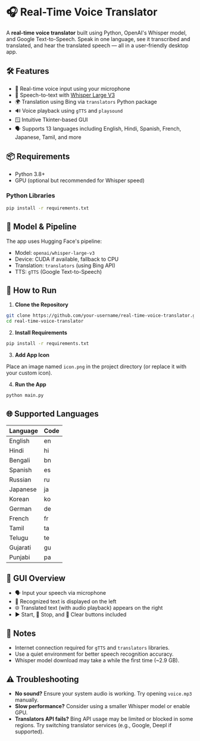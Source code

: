 # 🎧 Real-Time Voice Translator

A **real-time voice translator** built using Python, OpenAI's Whisper model, and Google Text-to-Speech. Speak in one language, see it transcribed and translated, and hear the translated speech — all in a user-friendly desktop app.

## 🛠 Features

- 🎤 Real-time voice input using your microphone
- 🧠 Speech-to-text with [Whisper Large V3](https://huggingface.co/openai/whisper-large-v3)
- 🌍 Translation using Bing via `translators` Python package
- 🔊 Voice playback using `gTTS` and `playsound`
- 🪟 Intuitive Tkinter-based GUI
- 🗣️ Supports 13 languages including English, Hindi, Spanish, French, Japanese, Tamil, and more

## 📦 Requirements

- Python 3.8+
- GPU (optional but recommended for Whisper speed)

### Python Libraries

```bash
pip install -r requirements.txt
```

## 🧩 Model & Pipeline

The app uses Hugging Face's pipeline:
- Model: `openai/whisper-large-v3`
- Device: CUDA if available, fallback to CPU
- Translation: `translators` (using Bing API)
- TTS: `gTTS` (Google Text-to-Speech)

## 🚀 How to Run

1. **Clone the Repository**

```bash
git clone https://github.com/your-username/real-time-voice-translator.git
cd real-time-voice-translator
```

2. **Install Requirements**

```bash
pip install -r requirements.txt
```

3. **Add App Icon**

Place an image named `icon.png` in the project directory (or replace it with your custom icon).

4. **Run the App**

```bash
python main.py
```

## 🌐 Supported Languages

| Language  | Code |
|-----------|------|
| English   | en   |
| Hindi     | hi   |
| Bengali   | bn   |
| Spanish   | es   |
| Russian   | ru   |
| Japanese  | ja   |
| Korean    | ko   |
| German    | de   |
| French    | fr   |
| Tamil     | ta   |
| Telugu    | te   |
| Gujarati  | gu   |
| Punjabi   | pa   |

## 📸 GUI Overview

- 🗣 Input your speech via microphone
- 📜 Recognized text is displayed on the left
- 🌐 Translated text (with audio playback) appears on the right
- ▶ Start, 🛌 Stop, and 🪹 Clear buttons included

## 🧠 Notes

- Internet connection required for `gTTS` and `translators` libraries.
- Use a quiet environment for better speech recognition accuracy.
- Whisper model download may take a while the first time (~2.9 GB).

## ⚠️ Troubleshooting

- **No sound?** Ensure your system audio is working. Try opening `voice.mp3` manually.
- **Slow performance?** Consider using a smaller Whisper model or enable GPU.
- **Translators API fails?** Bing API usage may be limited or blocked in some regions. Try switching translator services (e.g., Google, Deepl if supported).